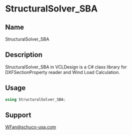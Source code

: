 # StructuralSolver_SBA

## Name
StructuralSolver_SBA

## Description
StructuralSolver_SBA in VCLDesign is a C# class library for DXFSectionProperty reader and Wind Load Calculation.

## Usage
```C#
using StructuralSolver_SBA;
```

## Support
WFan@schuco-usa.com
